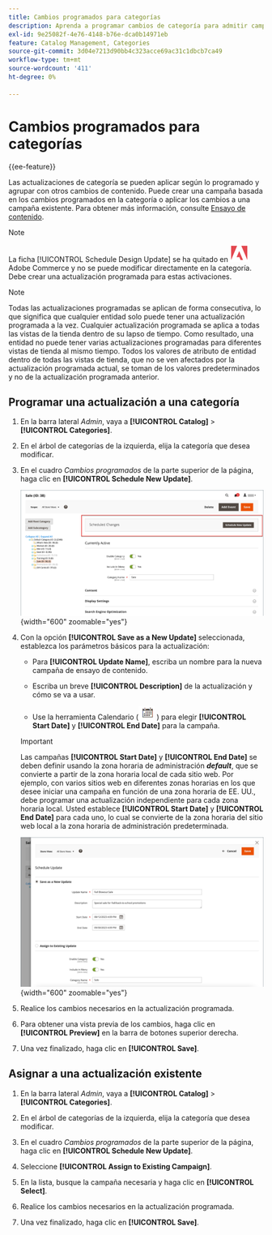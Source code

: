 ```yaml
---
title: Cambios programados para categorías
description: Aprenda a programar cambios de categoría para admitir campañas de marketing y promociones de tiendas.
exl-id: 9e25082f-4e76-4148-b76e-dca0b14971eb
feature: Catalog Management, Categories
source-git-commit: 3d04e7213d90bb4c323acce69ac31c1dbcb7ca49
workflow-type: tm+mt
source-wordcount: '411'
ht-degree: 0%

---
```


# Cambios programados para categorías

{{ee-feature}}

Las actualizaciones de categoría se pueden aplicar según lo programado y agrupar con otros cambios de contenido. Puede crear una campaña basada en los cambios programados en la categoría o aplicar los cambios a una campaña existente. Para obtener más información, consulte [Ensayo de contenido](../content-design/content-staging.md).

>[!NOTE]
>
>La ficha [!UICONTROL Schedule Design Update] se ha quitado en ![Adobe Commerce](../assets/adobe-logo.svg) Adobe Commerce y no se puede modificar directamente en la categoría. Debe crear una actualización programada para estas activaciones.

>[!NOTE]
>
>Todas las actualizaciones programadas se aplican de forma consecutiva, lo que significa que cualquier entidad solo puede tener una actualización programada a la vez. Cualquier actualización programada se aplica a todas las vistas de la tienda dentro de su lapso de tiempo. Como resultado, una entidad no puede tener varias actualizaciones programadas para diferentes vistas de tienda al mismo tiempo. Todos los valores de atributo de entidad dentro de todas las vistas de tienda, que no se ven afectados por la actualización programada actual, se toman de los valores predeterminados y no de la actualización programada anterior.

## Programar una actualización a una categoría

1. En la barra lateral _Admin_, vaya a **[!UICONTROL Catalog]** > **[!UICONTROL Categories]**.

1. En el árbol de categorías de la izquierda, elija la categoría que desea modificar.

1. En el cuadro _Cambios programados_ de la parte superior de la página, haga clic en **[!UICONTROL Schedule New Update]**.

   ![Cambios programados](./assets/category-scheduled-changes.png){width="600" zoomable="yes"}

1. Con la opción **[!UICONTROL Save as a New Update]** seleccionada, establezca los parámetros básicos para la actualización:

   - Para **[!UICONTROL Update Name]**, escriba un nombre para la nueva campaña de ensayo de contenido.

   - Escriba un breve **[!UICONTROL Description]** de la actualización y cómo se va a usar.

   - Use la herramienta Calendario (![Icono de calendario](../assets/icon-calendar.png) ) para elegir **[!UICONTROL Start Date]** y **[!UICONTROL End Date]** para la campaña.

   >[!IMPORTANT]
   >
   >Las campañas **[!UICONTROL Start Date]** y **[!UICONTROL End Date]** se deben definir usando la zona horaria de administración **_default_**, que se convierte a partir de la zona horaria local de cada sitio web. Por ejemplo, con varios sitios web en diferentes zonas horarias en los que desee iniciar una campaña en función de una zona horaria de EE. UU., debe programar una actualización independiente para cada zona horaria local. Usted establece **[!UICONTROL Start Date]** y **[!UICONTROL End Date]** para cada uno, lo cual se convierte de la zona horaria del sitio web local a la zona horaria de administración predeterminada.

   ![Cambios programados](./assets/category-scheduled-changes-new-update.png){width="600" zoomable="yes"}

1. Realice los cambios necesarios en la actualización programada.

1. Para obtener una vista previa de los cambios, haga clic en **[!UICONTROL Preview]** en la barra de botones superior derecha.

1. Una vez finalizado, haga clic en **[!UICONTROL Save]**.

## Asignar a una actualización existente

1. En la barra lateral _Admin_, vaya a **[!UICONTROL Catalog]** > **[!UICONTROL Categories]**.

1. En el árbol de categorías de la izquierda, elija la categoría que desea modificar.

1. En el cuadro _Cambios programados_ de la parte superior de la página, haga clic en **[!UICONTROL Schedule New Update]**.

1. Seleccione **[!UICONTROL Assign to Existing Campaign]**.

1. En la lista, busque la campaña necesaria y haga clic en **[!UICONTROL Select]**.

1. Realice los cambios necesarios en la actualización programada.

1. Una vez finalizado, haga clic en **[!UICONTROL Save]**.
